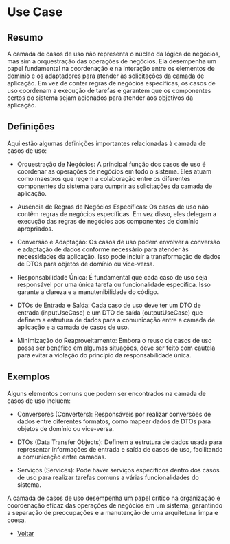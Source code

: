 # Use Case


## Resumo
A camada de casos de uso não representa o núcleo da lógica de negócios, mas sim a orquestração das operações de negócios. Ela desempenha um papel fundamental na coordenação e na interação entre os elementos de domínio e os adaptadores para atender às solicitações da camada de aplicação. Em vez de conter regras de negócios específicas, os casos de uso coordenam a execução de tarefas e garantem que os componentes certos do sistema sejam acionados para atender aos objetivos da aplicação.

## Definições
Aqui estão algumas definições importantes relacionadas à camada de casos de uso:

- Orquestração de Negócios: A principal função dos casos de uso é coordenar as operações de negócios em todo o sistema. Eles atuam como maestros que regem a colaboração entre os diferentes componentes do sistema para cumprir as solicitações da camada de aplicação.

- Ausência de Regras de Negócios Específicas: Os casos de uso não contêm regras de negócios específicas. Em vez disso, eles delegam a execução das regras de negócios aos componentes de domínio apropriados.

- Conversão e Adaptação: Os casos de uso podem envolver a conversão e adaptação de dados conforme necessário para atender às necessidades da aplicação. Isso pode incluir a transformação de dados de DTOs para objetos de domínio ou vice-versa.

- Responsabilidade Única: É fundamental que cada caso de uso seja responsável por uma única tarefa ou funcionalidade específica. Isso garante a clareza e a manutenibilidade do código.

- DTOs de Entrada e Saída: Cada caso de uso deve ter um DTO de entrada (inputUseCase) e um DTO de saída (outputUseCase) que definem a estrutura de dados para a comunicação entre a camada de aplicação e a camada de casos de uso.

- Minimização do Reaproveitamento: Embora o reuso de casos de uso possa ser benéfico em algumas situações, deve ser feito com cautela para evitar a violação do princípio da responsabilidade única.

## Exemplos

Alguns elementos comuns que podem ser encontrados na camada de casos de uso incluem:

- Conversores (Converters): Responsáveis por realizar conversões de dados entre diferentes formatos, como mapear dados de DTOs para objetos de domínio ou vice-versa.

- DTOs (Data Transfer Objects): Definem a estrutura de dados usada para representar informações de entrada e saída de casos de uso, facilitando a comunicação entre camadas.

- Serviços (Services): Pode haver serviços específicos dentro dos casos de uso para realizar tarefas comuns a várias funcionalidades do sistema.

A camada de casos de uso desempenha um papel crítico na organização e coordenação eficaz das operações de negócios em um sistema, garantindo a separação de preocupações e a manutenção de uma arquitetura limpa e coesa.

- [Voltar](8-definicao_arq.md)